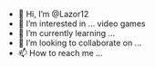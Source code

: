 - 👋 Hi, I’m @Lazor12
- 👀 I’m interested in ... video games
- 🌱 I’m currently learning ...
- 💞️ I’m looking to collaborate on ...
- 📫 How to reach me ...

<!---
Lazor12/Lazor12 is a ✨ special ✨ repository because its `README.md` (this file) appears on your GitHub profile.
You can click the Preview link to take a look at your changes.
--->
